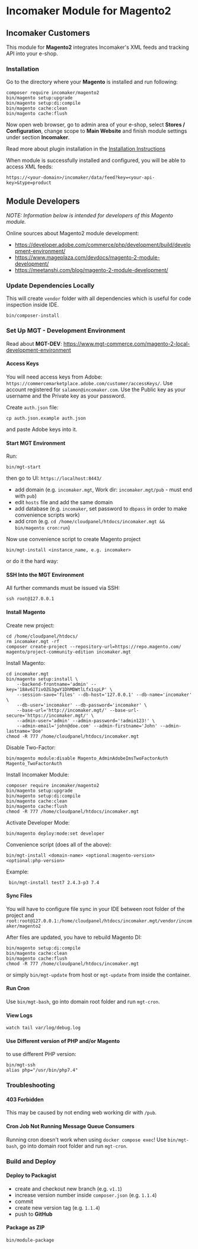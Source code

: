 # Incomaker Module for Magento2

## Incomaker Customers

This module for **Magento2** integrates Incomaker's XML feeds and tracking API into your e-shop.

### Installation

Go to the directory where your **Magento** is installed and run following:

```
composer require incomaker/magento2
bin/magento setup:upgrade
bin/magento setup:di:compile
bin/magento cache:clean
bin/magento cache:flush
```

Now open web browser, go to admin area of your e-shop, select **Stores / Configuration**, change scope to **Main Website**
and finish module settings under section **Incomaker**.

Read more about plugin installation in the [Installation Instructions](https://support.incomaker.com/en/hc/2628921009/5/magento?category_id=4)

When module is successfully installed and configured, you will be able to access XML feeds:

    https://<your-domain>/incomaker/data/feed?key=<your-api-key>&type=product

## Module Developers

*NOTE: Information below is intended for developers of this Magento module.*

Online sources about Magento2 module development:

- https://developer.adobe.com/commerce/php/development/build/development-environment/
- https://www.mageplaza.com/devdocs/magento-2-module-development/
- https://meetanshi.com/blog/magento-2-module-development/

### Update Dependencies Locally

This will create `vendor` folder with all dependencies which is useful for code inspection inside IDE.

    bin/composer-install

### Set Up MGT - Development Environment

Read about **MGT-DEV**: https://www.mgt-commerce.com/magento-2-local-development-environment

#### Access Keys

You will need access keys from Adobe: `https://commercemarketplace.adobe.com/customer/accessKeys/`.
Use account registered for `salamon@incomaker.com`. Use the Public key as your username and the Private key as your password.

Create `auth.json` file:

    cp auth.json.example auth.json

and paste Adobe keys into it.

#### Start MGT Environment

Run:

    bin/mgt-start

then go to UI: `https://localhost:8443/`

- add domain (e.g. `incomaker.mgt`, Work dir: `incomaker.mgt/pub` - must end with `pub`)
- edit `hosts` file and add the same domain
- add database (e.g. `incomaker`, set password to `dbpass` in order to make convenience scripts work)
- add cron (e.g. `cd /home/cloudpanel/htdocs/incomaker.mgt && bin/magento cron:run`)

Now use convenience script to create Magento project

    bin/mgt-install <instance_name, e.g. incomaker>

or do it the hard way:

#### SSH Into the MGT Environment

All further commands must be issued via SSH:

    ssh root@127.0.0.1

#### Install Magento

Create new project:

    cd /home/cloudpanel/htdocs/
    rm incomaker.mgt -rf
    composer create-project --repository-url=https://repo.magento.com/ magento/project-community-edition incomaker.mgt

Install Magento:

    cd incomaker.mgt
    bin/magento setup:install \
        --backend-frontname='admin' --key='18Av6ITivOZG3gwY1DhMDWtlLfx1spLP' \
        --session-save='files' --db-host='127.0.0.1' --db-name='incomaker' \
        --db-user='incomaker' --db-password='incomaker' \
        --base-url='http://incomaker.mgt/' --base-url-secure='https://incomaker.mgt/' \
        --admin-user='admin' --admin-password='!admin123!' \
        --admin-email='john@doe.com' --admin-firstname='John' --admin-lastname='Doe'
    chmod -R 777 /home/cloudpanel/htdocs/incomaker.mgt

Disable Two-Factor:

    bin/magento module:disable Magento_AdminAdobeImsTwoFactorAuth Magento_TwoFactorAuth

Install Incomaker Module:

    composer require incomaker/magento2
    bin/magento setup:upgrade
    bin/magento setup:di:compile
    bin/magento cache:clean
    bin/magento cache:flush
    chmod -R 777 /home/cloudpanel/htdocs/incomaker.mgt

Activate Developer Mode:

    bin/magento deploy:mode:set developer

Convenience script (does all of the above):

    bin/mgt-install <domain-name> <optional:magento-version> <optional:php-version>

Example:

     bin/mgt-install test7 2.4.3-p3 7.4

#### Sync Files

You will have to configure file sync in your IDE between root folder of the project and
`root:root@127.0.0.1:/home/cloudpanel/htdocs/incomaker.mgt/vendor/incomaker/magento2`

After files are updated, you have to rebuild Magento DI:

    bin/magento setup:di:compile
    bin/magento cache:clean
    bin/magento cache:flush
    chmod -R 777 /home/cloudpanel/htdocs/incomaker.mgt

or simply `bin/mgt-update` from host or `mgt-update` from inside the container.

#### Run Cron

Use `bin/mgt-bash`, go into domain root folder and run `mgt-cron`.

#### View Logs

    watch tail var/log/debug.log

#### Use Different version of PHP and/or Magento

to use different PHP version:

    bin/mgt-ssh
    alias php="/usr/bin/php7.4"

### Troubleshooting

#### 403 Forbidden

This may be caused by not ending web working dir with `/pub`.

#### Cron Job Not Running Message Queue Consumers

Running cron doesn't work when using `docker compose exec`! Use `bin/mgt-bash`, go into domain root folder and run `mgt-cron`.

### Build and Deploy

#### Deploy to Packagist

- create and checkout new branch (e.g. `v1.1`)
- increase version number inside `composer.json` (e.g. `1.1.4`)
- commit
- create new version tag (e.g. `1.1.4`)
- push to **GitHub**

#### Package as ZIP

    bin/module-package
